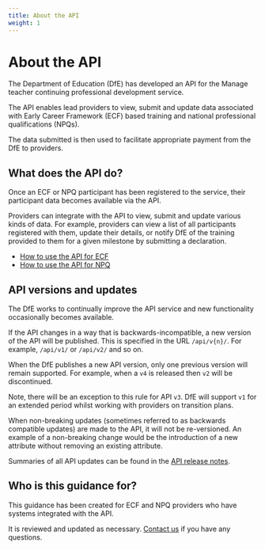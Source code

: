 ```yaml
---
title: About the API
weight: 1
---
```


# About the API

The Department of Education (DfE) has developed an API for the Manage teacher continuing professional development service. 

The API enables lead providers to view, submit and update data associated with Early Career Framework (ECF) based training and national professional qualifications (NPQs). 

The data submitted is then used to facilitate appropriate payment from the DfE to providers.

## What does the API do? 

Once an ECF or NPQ participant has been registered to the service, their participant data becomes available via the API. 

Providers can integrate with the API to view, submit and update various kinds of data. For example, providers can view a list of all participants registered with them, update their details, or notify DfE of the training provided to them for a given milestone by submitting a declaration.

* [How to use the API for ECF](/api-reference/ecf) 
* [How to use the API for NPQ](/api-reference/npq)

## API versions and updates

The DfE works to continually improve the API service and new functionality occasionally becomes available. 

If the API changes in a way that is backwards-incompatible, a new version of the API will be published. This is specified in the URL `/api/v{n}/`. For example, `/api/v1/` or  `/api/v2/` and so on. 

When the DfE publishes a new API version, only one previous version will remain supported. For example, when a `v4` is released then `v2` will be discontinued.

Note, there will be an exception to this rule for API `v3`. DfE will support `v1` for an extended period whilst working with providers on transition plans.

When non-breaking updates (sometimes referred to as backwards compatible updates) are made to the API, it will not be re-versioned. An example of a non-breaking change would be the introduction of a new attribute without removing an existing attribute. 

Summaries of all API updates can be found in the [API release notes](/api-reference/release-notes).

## Who is this guidance for?

This guidance has been created for ECF and NPQ providers who have systems integrated with the API. 

It is reviewed and updated as necessary. [Contact us](/api-reference/help) if you have any questions.